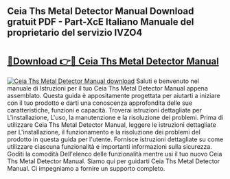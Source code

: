 ## Ceia Ths Metal Detector Manual Download gratuit PDF - Part-XcE Italiano Manuale del proprietario del servizio lVZO4

# <h2><a href="http://dfgzo1e.blite.top/?on=Ceia+Ths+Metal+Detector+Manual">🔗Download 👉🔴 Ceia Ths Metal Detector Manual</a></h2>

[![Ceia Ths Metal Detector Manual download](https://i.imgur.com/lujVjoI.png)](http://dfgzo1e.blite.top/?on=Ceia+Ths+Metal+Detector+Manual)
Saluti e benvenuto nel manuale di Istruzioni per il tuo Ceia Ths Metal Detector Manual appena assemblato. Questa guida è appositamente progettata per aiutarti a iniziare con il tuo prodotto e darti una conoscenza approfondita delle sue caratteristiche, funzioni e capacità. Troverai istruzioni dettagliate per L'installazione, L'uso, la manutenzione e la risoluzione dei problemi. Prima di utilizzare Ceia Ths Metal Detector Manual, leggere le istruzioni dettagliate per L'installazione, il funzionamento e la risoluzione dei problemi del prodotto in questa guida per l'utente. Fornisce istruzioni dettagliate su come utilizzare ciascuna funzionalità e importanti informazioni sulla sicurezza. Goditi la comodità Dell'elenco delle funzionalità mentre usi il tuo nuovo Ceia Ths Metal Detector Manual. Siamo qui per guidarti Ceia Ths Metal Detector Manual. Ci impegniamo a fornire un supporto completo.
